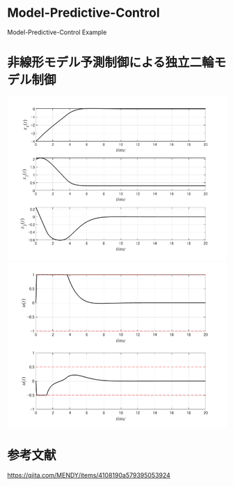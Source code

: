 # Model-Predictive-Control
Model-Predictive-Control Example
# 非線形モデル予測制御による独立二輪モデル制御
![](https://github.com/Ramune6110/Model-Predictive-Control/blob/master/Example/%E7%8B%AC%E7%AB%8B2%E8%BC%AA%E3%83%A2%E3%83%87%E3%83%AB_Example/State%20result.png)
![](https://github.com/Ramune6110/Model-Predictive-Control/blob/master/Example/%E7%8B%AC%E7%AB%8B2%E8%BC%AA%E3%83%A2%E3%83%87%E3%83%AB_Example/Input%20result.png)
# 参考文献
https://qiita.com/MENDY/items/4108190a579395053924
